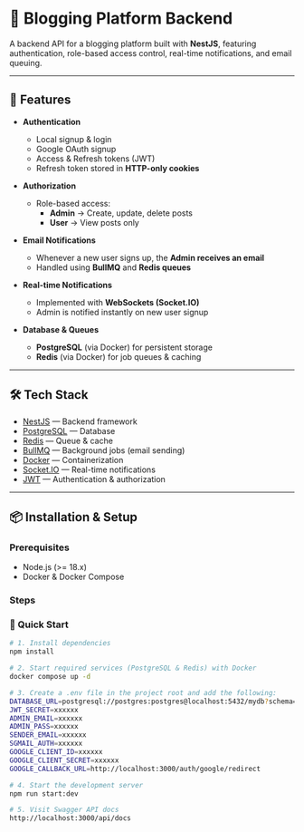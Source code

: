 # 📝 Blogging Platform Backend

A backend API for a blogging platform built with **NestJS**, featuring authentication, role-based access control, real-time notifications, and email queuing.

---

## 🚀 Features

- **Authentication**
  - Local signup & login
  - Google OAuth signup
  - Access & Refresh tokens (JWT)
  - Refresh token stored in **HTTP-only cookies**

- **Authorization**
  - Role-based access:
    - **Admin** → Create, update, delete posts
    - **User** → View posts only

- **Email Notifications**
  - Whenever a new user signs up, the **Admin receives an email**
  - Handled using **BullMQ** and **Redis queues**

- **Real-time Notifications**
  - Implemented with **WebSockets (Socket.IO)**
  - Admin is notified instantly on new user signup

- **Database & Queues**
  - **PostgreSQL** (via Docker) for persistent storage
  - **Redis** (via Docker) for job queues & caching

---

## 🛠️ Tech Stack

- [NestJS](https://nestjs.com/) — Backend framework
- [PostgreSQL](https://www.postgresql.org/) — Database
- [Redis](https://redis.io/) — Queue & cache
- [BullMQ](https://docs.bullmq.io/) — Background jobs (email sending)
- [Docker](https://www.docker.com/) — Containerization
- [Socket.IO](https://socket.io/) — Real-time notifications
- [JWT](https://jwt.io/) — Authentication & authorization

---

## 📦 Installation & Setup

### Prerequisites

- Node.js (>= 18.x)
- Docker & Docker Compose

### Steps

### 🚀 Quick Start

```bash
# 1. Install dependencies
npm install

# 2. Start required services (PostgreSQL & Redis) with Docker
docker compose up -d

# 3. Create a .env file in the project root and add the following:
DATABASE_URL=postgresql://postgres:postgres@localhost:5432/mydb?schema=public
JWT_SECRET=xxxxxx
ADMIN_EMAIL=xxxxxx
ADMIN_PASS=xxxxxx
SENDER_EMAIL=xxxxxx
SGMAIL_AUTH=xxxxxx
GOOGLE_CLIENT_ID=xxxxxx
GOOGLE_CLIENT_SECRET=xxxxxx
GOOGLE_CALLBACK_URL=http://localhost:3000/auth/google/redirect

# 4. Start the development server
npm run start:dev

# 5. Visit Swagger API docs
http://localhost:3000/api/docs
```
